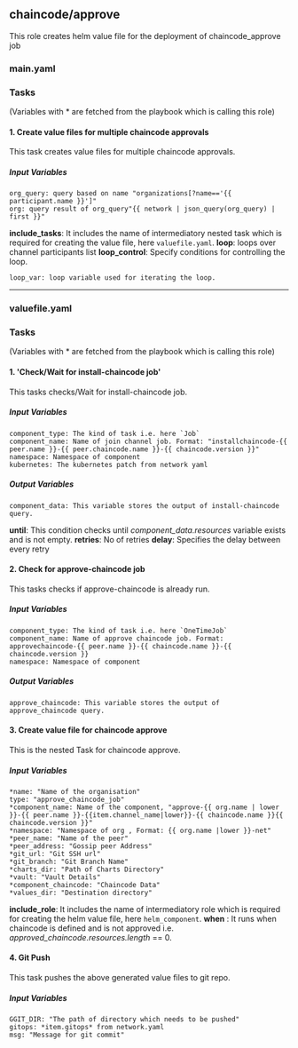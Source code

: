 [//]: # (##############################################################################################)
[//]: # (Copyright Accenture. All Rights Reserved.)
[//]: # (SPDX-License-Identifier: Apache-2.0)
[//]: # (##############################################################################################)


## chaincode/approve
This role creates helm value file for the deployment of chaincode_approve job
### main.yaml
### Tasks
(Variables with * are fetched from the playbook which is calling this role)
#### 1. Create value files for multiple chaincode approvals
This task creates value files for multiple chaincode approvals.
##### Input Variables
    org_query: query based on name "organizations[?name=='{{ participant.name }}']"
    org: query result of org_query"{{ network | json_query(org_query) | first }}"
**include_tasks**: It includes the name of intermediatory nested task which is required for creating the value file, here `valuefile.yaml`.
**loop**: loops over channel participants list
**loop_control**: Specify conditions for controlling the loop.
                
    loop_var: loop variable used for iterating the loop.

-------
### valuefile.yaml
### Tasks
(Variables with * are fetched from the playbook which is calling this role)

#### 1. 'Check/Wait for install-chaincode job'
This tasks checks/Wait for install-chaincode job.

##### Input Variables

    component_type: The kind of task i.e. here `Job`
    component_name: Name of join channel job. Format: "installchaincode-{{ peer.name }}-{{ peer.chaincode.name }}-{{ chaincode.version }}"
    namespace: Namespace of component
    kubernetes: The kubernetes patch from network yaml

##### Output Variables

    component_data: This variable stores the output of install-chaincode query.
	
  **until**: This condition checks until *component_data.resources* variable exists and is not empty.
  **retries**: No of retries
  **delay**: Specifies the delay between every retry
  
#### 2. Check for approve-chaincode job
This tasks checks if approve-chaincode is already run.

##### Input Variables

    component_type: The kind of task i.e. here `OneTimeJob`
    component_name: Name of approve chaincode job. Format: approvechaincode-{{ peer.name }}-{{ chaincode.name }}-{{ chaincode.version }}
    namespace: Namespace of component
##### Output Variables

    approve_chaincode: This variable stores the output of approve_chaincode query.

#### 3. Create value file for chaincode approve
This is the nested Task for chaincode approve.
##### Input Variables

    *name: "Name of the organisation"
    type: "approve_chaincode_job"
    *component_name: Name of the component, "approve-{{ org.name | lower }}-{{ peer.name }}-{{item.channel_name|lower}}-{{ chaincode.name }}{{ chaincode.version }}"
    *namespace: "Namespace of org , Format: {{ org.name |lower }}-net"
    *peer_name: "Name of the peer"
    *peer_address: "Gossip peer Address"    
    *git_url: "Git SSH url"
    *git_branch: "Git Branch Name"
    *charts_dir: "Path of Charts Directory"
    *vault: "Vault Details"
    *component_chaincode: "Chaincode Data"
    *values_dir: "Destination directory"
**include_role**: It includes the name of intermediatory role which is required for creating the helm value file, here `helm_component`.
**when** : It runs when chaincode is defined and is not approved i.e. *approved_chaincode.resources.length* == 0.

#### 4. Git Push
This task pushes the above generated value files to git repo.
##### Input Variables
    GGIT_DIR: "The path of directory which needs to be pushed"
    gitops: *item.gitops* from network.yaml
    msg: "Message for git commit"
